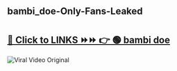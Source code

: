 
 ## bambi_doe-Only-Fans-Leaked

# <h2><a href="https://clipsfans.com/bambi_doe&ref=git">🔗 Click to LINKS ⏩⏩ 👉 🟢 bambi doe </a></h2>

<a href="https://clipsfans.com/bambi_doe&ref=git" rel="nofollow" data-target="animated-image.originalLink"><img src="https://i.ibb.co.com/xMMVF88/686577567.gif" alt="Viral Video Original" style="max-width: 100%; display: inline-block;" data-target="animated-image.originalImage"></a>
